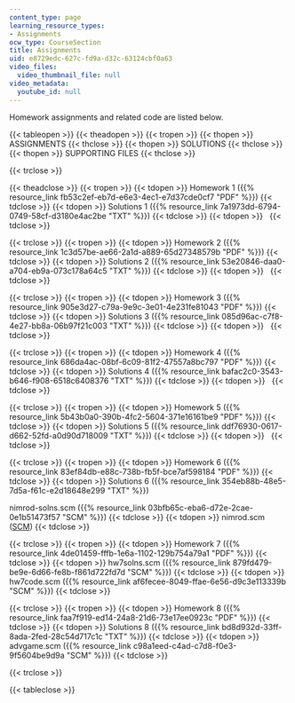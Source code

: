 ```yaml
---
content_type: page
learning_resource_types:
- Assignments
ocw_type: CourseSection
title: Assignments
uid: e8729edc-627c-fd9a-d32c-63124cbf0a63
video_files:
  video_thumbnail_file: null
video_metadata:
  youtube_id: null
---
```


Homework assignments and related code are listed below.

{{< tableopen >}}
{{< theadopen >}}
{{< tropen >}}
{{< thopen >}}
ASSIGNMENTS
{{< thclose >}}
{{< thopen >}}
SOLUTIONS
{{< thclose >}}
{{< thopen >}}
SUPPORTING FILES
{{< thclose >}}

{{< trclose >}}

{{< theadclose >}}
{{< tropen >}}
{{< tdopen >}}
Homework 1 ({{% resource_link fb53c2ef-eb7d-e6e3-4ec1-e7d37cde0cf7 "PDF" %}})
{{< tdclose >}}
{{< tdopen >}}
Solutions 1 ({{% resource_link 7a1973dd-6794-0749-58cf-d3180e4ac2be "TXT" %}})
{{< tdclose >}}
{{< tdopen >}}
 
{{< tdclose >}}

{{< trclose >}}
{{< tropen >}}
{{< tdopen >}}
Homework 2 ({{% resource_link 1c3d57be-ae66-2a1d-a889-65d27348579b "PDF" %}})
{{< tdclose >}}
{{< tdopen >}}
Solutions 2 ({{% resource_link 53e20846-daa0-a704-eb9a-073c178a64c5 "TXT" %}})
{{< tdclose >}}
{{< tdopen >}}
 
{{< tdclose >}}

{{< trclose >}}
{{< tropen >}}
{{< tdopen >}}
Homework 3 ({{% resource_link 905e3d27-c79a-9e9c-3e01-4e231fe81043 "PDF" %}})
{{< tdclose >}}
{{< tdopen >}}
Solutions 3 ({{% resource_link 085d96ac-c7f8-4e27-bb8a-06b97f21c003 "TXT" %}})
{{< tdclose >}}
{{< tdopen >}}
 
{{< tdclose >}}

{{< trclose >}}
{{< tropen >}}
{{< tdopen >}}
Homework 4 ({{% resource_link 686da4ac-08bf-6c09-81f2-47557a8bc797 "PDF" %}})
{{< tdclose >}}
{{< tdopen >}}
Solutions 4 ({{% resource_link bafac2c0-3543-b646-f908-6518c6408376 "TXT" %}})
{{< tdclose >}}
{{< tdopen >}}
 
{{< tdclose >}}

{{< trclose >}}
{{< tropen >}}
{{< tdopen >}}
Homework 5 ({{% resource_link 5b43b0a0-390b-4fc2-5604-371e16161be9 "PDF" %}})
{{< tdclose >}}
{{< tdopen >}}
Solutions 5 ({{% resource_link ddf76930-0617-d662-52fd-a0d90d718009 "TXT" %}})
{{< tdclose >}}
{{< tdopen >}}
 
{{< tdclose >}}

{{< trclose >}}
{{< tropen >}}
{{< tdopen >}}
Homework 6 ({{% resource_link 83ef84db-e88c-738b-fb5f-bce7af598184 "PDF" %}})
{{< tdclose >}}
{{< tdopen >}}
Solutions 6 ({{% resource_link 354eb88b-48e5-7d5a-f61c-e2d18648e299 "TXT" %}})  
  
nimrod-solns.scm ({{% resource_link 03bfb65c-eba6-d72e-2cae-0e1b51473f57 "SCM" %}})
{{< tdclose >}}
{{< tdopen >}}
nimrod.scm ([SCM](/courses/electrical-engineering-and-computer-science/6-090-building-programming-experience-a-lead-in-to-6-001-january-iap-2005/assignments/nimrod.scm))
{{< tdclose >}}

{{< trclose >}}
{{< tropen >}}
{{< tdopen >}}
Homework 7 ({{% resource_link 4de01459-fffb-1e6a-1102-129b754a79a1 "PDF" %}})
{{< tdclose >}}
{{< tdopen >}}
hw7solns.scm ({{% resource_link 879fd479-be9e-6d66-fe8b-f861d722fd7d "SCM" %}})
{{< tdclose >}}
{{< tdopen >}}
hw7code.scm ({{% resource_link af6fecee-8049-ffae-6e56-d9c3e113339b "SCM" %}})
{{< tdclose >}}

{{< trclose >}}
{{< tropen >}}
{{< tdopen >}}
Homework 8 ({{% resource_link faa7f919-ed14-24a8-21d6-73e17ee0923c "PDF" %}})
{{< tdclose >}}
{{< tdopen >}}
Solutions 8 ({{% resource_link bd8d932d-33ff-8ada-2fed-28c54d717c1c "TXT" %}})
{{< tdclose >}}
{{< tdopen >}}
advgame.scm ({{% resource_link c98a1eed-c4ad-c7d8-f0e3-9f5604be9d9a "SCM" %}})
{{< tdclose >}}

{{< trclose >}}

{{< tableclose >}}